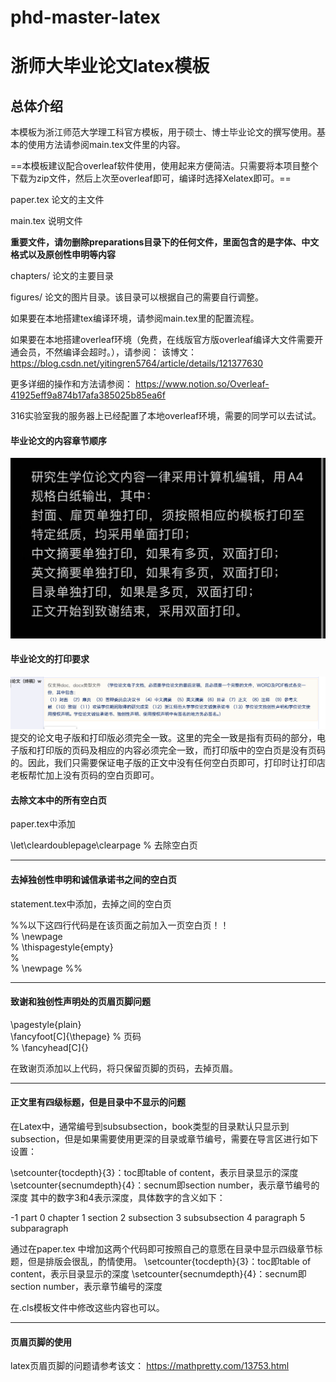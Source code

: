 # phd-master-latex
# 浙师大毕业论文latex模板

## 总体介绍

本模板为浙江师范大学理工科官方模板，用于硕士、博士毕业论文的撰写使用。基本的使用方法请参阅main.tex文件里的内容。

==本模板建议配合overleaf软件使用，使用起来方便简洁。只需要将本项目整个下载为zip文件，然后上次至overleaf即可，编译时选择Xelatex即可。==


paper.tex 论文的主文件

main.tex 说明文件

**重要文件，请勿删除preparations目录下的任何文件，里面包含的是字体、中文格式以及原创性申明等内容**

chapters/ 论文的主要目录

figures/ 论文的图片目录。该目录可以根据自己的需要自行调整。

如果要在本地搭建tex编译环境，请参阅main.tex里的配置流程。

如果要在本地搭建overleaf环境（免费，在线版官方版overleaf编译大文件需要开通会员，不然编译会超时。），请参阅：
该博文：
https://blog.csdn.net/yitingren5764/article/details/121377630

更多详细的操作和方法请参阅：
https://www.notion.so/Overleaf-41925eff9a874b17afa385025b85ea6f

316实验室我的服务器上已经配置了本地overleaf环境，需要的同学可以去试试。


#### 毕业论文的内容章节顺序
![毕业论文的内容章节顺序](./images/1.png)
#### 毕业论文的打印要求
![毕业论文的打印要求](./images/2.png)
提交的论文电子版和打印版必须完全一致。这里的完全一致是指有页码的部分，电子版和打印版的页码及相应的内容必须完全一致，而打印版中的空白页是没有页码的。因此，我们只需要保证电子版的正文中没有任何空白页即可，打印时让打印店老板帮忙加上没有页码的空白页即可。

#### 去除文本中的所有空白页

paper.tex中添加

\let\cleardoublepage\clearpage % 去除空白页

---

#### 去掉独创性申明和诚信承诺书之间的空白页

statement.tex中添加，去掉之间的空白页

%%以下这四行代码是在该页面之前加入一页空白页！！  
% \newpage  
% \thispagestyle{empty}  
%  
% \newpage
%%

---

#### 致谢和独创性声明处的页眉页脚问题

\pagestyle{plain}  
\fancyfoot[C]{\thepage} % 页码  
% \fancyhead[C]{}

在致谢页添加以上代码，将只保留页脚的页码，去掉页眉。

---
#### 正文里有四级标题，但是目录中不显示的问题

在Latex中，通常编号到subsubsection，book类型的目录默认只显示到subsection，但是如果需要使用更深的目录或章节编号，需要在导言区进行如下设置：

\setcounter{tocdepth}{3}：toc即table of content，表示目录显示的深度
\setcounter{secnumdepth}{4}：secnum即section number，表示章节编号的深度
其中的数字3和4表示深度，具体数字的含义如下：

-1 part
0 chapter
1 section
2 subsection
3 subsubsection
4 paragraph
5 subparagraph

通过在paper.tex 中增加这两个代码即可按照自己的意愿在目录中显示四级章节标题，但是排版会很乱，酌情使用。
‍\setcounter{tocdepth}{3}：toc即table of content，表示目录显示的深度
\setcounter{secnumdepth}{4}：secnum即section number，表示章节编号的深度

在.cls模板文件中修改这些内容也可以。

---
#### 页眉页脚的使用

latex页眉页脚的问题请参考该文：
https://mathpretty.com/13753.html